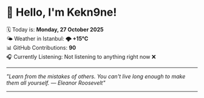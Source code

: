 # 👋 Hello, I'm Kekn9ne!

🗓️ Today is: **Monday, 27 October 2025**  
🌤️ Weather in Istanbul: **🌩  +15°C**  
📊 GitHub Contributions: **90**  
🎧 Currently Listening: Not listening to anything right now ❌

---

_"Learn from the mistakes of others. You can't live long enough to make them all yourself. — *Eleanor Roosevelt*"_

---
